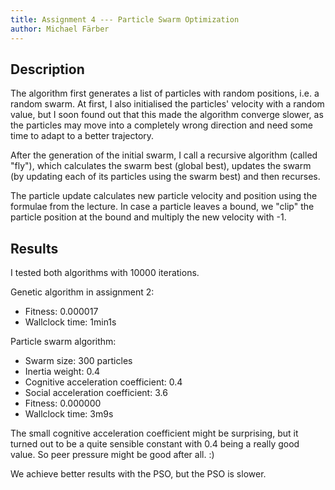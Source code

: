```yaml
---
title: Assignment 4 --- Particle Swarm Optimization
author: Michael Färber
---
```


Description
-----------

The algorithm first generates a list of particles with random positions, i.e. a random swarm. At first, I also initialised the particles' velocity with a random value, but I soon found out that this made the algorithm converge slower, as the particles may move into a completely wrong direction and need some time to adapt to a better trajectory.

After the generation of the initial swarm, I call a recursive algorithm (called "fly"), which calculates the swarm best (global best), updates the swarm (by updating each of its particles using the swarm best) and then recurses.

The particle update calculates new particle velocity and position using the formulae from the lecture. In case a particle leaves a bound, we "clip" the particle position at the bound and multiply the new velocity with -1.



Results
-------

I tested both algorithms with 10000 iterations.


Genetic algorithm in assignment 2:
* Fitness: 0.000017
* Wallclock time: 1min1s

Particle swarm algorithm:
* Swarm size: 300 particles
* Inertia weight: 0.4
* Cognitive acceleration coefficient: 0.4
* Social acceleration coefficient: 3.6
* Fitness: 0.000000
* Wallclock time: 3m9s

The small cognitive acceleration coefficient might be surprising, but it turned out to be a quite sensible constant with 0.4 being a really good value. So peer pressure might be good after all. :)

We achieve better results with the PSO, but the PSO is slower.
